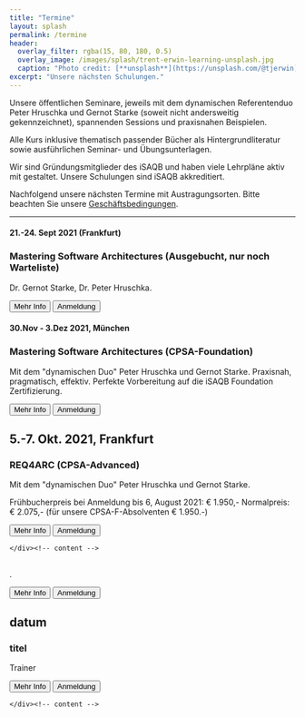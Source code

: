 ```yaml
---
title: "Termine"
layout: splash
permalink: /termine
header:
  overlay_filter: rgba(15, 80, 180, 0.5)
  overlay_image: /images/splash/trent-erwin-learning-unsplash.jpg
  caption: "Photo credit: [**unsplash**](https://unsplash.com/@tjerwin)"
excerpt: "Unsere nächsten Schulungen."
---
```


Unsere öffentlichen Seminare, jeweils mit dem dynamischen Referentenduo Peter Hruschka und Gernot Starke (soweit nicht andersweitig gekennzeichnet), spannenden Sessions und praxisnahen Beispielen.

Alle Kurs inklusive thematisch passender Bücher als Hintergrundliteratur sowie ausführlichen Seminar- und Übungsunterlagen.

Wir sind Gründungsmitglieder des iSAQB und haben viele Lehrpläne aktiv mit gestaltet.
Unsere Schulungen sind iSAQB akkreditiert.


Nachfolgend unsere nächsten Termine mit Austragungsorten.
Bitte beachten Sie unsere <a href="">Geschäftsbedingungen</a>.


<hr>

<div class="timeline">

<div class="container right">
  <div class="content">
    <h4>21.-24. Sept 2021 (Frankfurt)</h4>
    <h3>Mastering Software Architectures (Ausgebucht, nur noch Warteliste)</h3>
    <p>Dr. Gernot Starke, Dr. Peter Hruschka.</p>
    <a href="msa-details"><button class="button buttonBlue">Mehr Info</button></a>
    <a href="anmeldung"><button class="button buttonGrey">Anmeldung</button></a>

  </div><!-- content -->
</div><!-- container-->

  <div class="container left">
    <div class="content">
      <h4>30.Nov - 3.Dez 2021, München</h4>
      <h3>Mastering Software Architectures (CPSA-Foundation)</h3>
      <p>Mit dem "dynamischen Duo" Peter Hruschka und Gernot Starke.
      Praxisnah, pragmatisch, effektiv.
      Perfekte Vorbereitung auf die iSAQB Foundation Zertifizierung.
      </p>
      <a href="msa-details"><button class="button buttonBlue">Mehr Info</button></a>
      <a href="anmeldung"><button class="button buttonRed">Anmeldung</button></a>
    </div><!-- content -->
  </div> <!-- container-->
  <div class="container right">
    <div class="content">
      <h2>5.-7. Okt. 2021, Frankfurt</h2>
      <h3>REQ4ARC (CPSA-Advanced)</h3>
      <p>Mit dem "dynamischen Duo" Peter Hruschka und Gernot Starke.</p>
      <p>Frühbucherpreis bei Anmeldung bis 6, August 2021: € 1.950,-
         Normalpreis: € 2.075,- (für unsere CPSA-F-Absolventen € 1.950.-)</p>
      <a href="req4arc-details"><button class="button buttonBlue">Mehr Info</button></a>
      <a href="anmeldung"><button class="button buttonRed">Anmeldung</button></a>

    </div><!-- content -->
  </div> <!-- container-->
  <div class="container left">
    <div class="content">
      <h2></h2>
      <h3></h3>
      <p>.</p>
      <a href="improve-details"><button class="button buttonBlue">Mehr Info</button></a>
      <a href="anmeldung"><button class="button buttonGrey">Anmeldung</button></a>
    </div> <!-- content -->
  </div> <!-- container-->
  <div class="container right">
    <div class="content">
      <h2>datum</h2>
      <h3>titel</h3>
      <p>Trainer</p>
      <a href="msa-details"><button class="button buttonBlue">Mehr Info</button></a>
      <a href="anmeldung"><button class="button buttonRed">Anmeldung</button></a>

    </div><!-- content -->
  </div><!-- container-->


</div>
